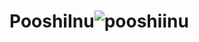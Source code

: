 # PooshiInu![pooshiinu](https://user-images.githubusercontent.com/121312707/235410193-93b1e36e-cb42-4b6e-bc4a-a484b2e65a53.png)
